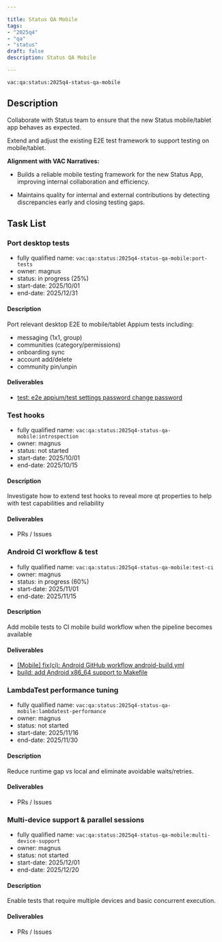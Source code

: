```yaml
---

title: Status QA Mobile
tags:
- "2025q4"
- "qa"
- "status"
draft: false
description: Status QA Mobile

---
```


`vac:qa:status:2025q4-status-qa-mobile`

## Description

Collaborate with Status team to ensure that the new Status mobile/tablet app behaves as expected.

Extend and adjust the existing E2E test framework to support testing on mobile/tablet.

**Alignment with VAC Narratives:**

- Builds a reliable mobile testing framework for the new Status App, improving internal collaboration and efficiency.

- Maintains quality for internal and external contributions by detecting discrepancies early and closing testing gaps.


## Task List

### Port desktop tests

- fully qualified name: `vac:qa:status:2025q4-status-qa-mobile:port-tests`
- owner: magnus
- status: in progress (25%)
- start-date: 2025/10/01
- end-date: 2025/12/31

#### Description

Port relevant desktop E2E to mobile/tablet Appium tests including:
- messaging (1x1, group)
- communities (category/permissions)
- onboarding sync
- account add/delete
- community pin/unpin

#### Deliverables
- [test: e2e appium/test settings password change password](https://github.com/status-im/status-desktop/pull/18977)

### Test hooks

- fully qualified name: `vac:qa:status:2025q4-status-qa-mobile:introspection`
- owner: magnus
- status: not started
- start-date: 2025/10/01
- end-date: 2025/10/15

#### Description

Investigate how to extend test hooks to reveal more qt properties to help with test capabilities and reliability

#### Deliverables

- PRs / Issues
  

### Android CI workflow & test

- fully qualified name: `vac:qa:status:2025q4-status-qa-mobile:test-ci`
- owner: magnus
- status: in progress (60%)
- start-date: 2025/11/01
- end-date: 2025/11/15

#### Description

Add mobile tests to CI mobile build workflow when the pipeline becomes available

#### Deliverables
- [[Mobile] fix(ci): Android GitHub workflow android-build.yml](https://github.com/status-im/status-desktop/pull/18975)
- [build: add Android x86_64 support to Makefile](https://github.com/status-im/status-go/pull/6990)


### LambdaTest performance tuning

- fully qualified name: `vac:qa:status:2025q4-status-qa-mobile:lambdatest-performance`
- owner: magnus
- status: not started
- start-date: 2025/11/16
- end-date: 2025/11/30

#### Description

Reduce runtime gap vs local and eliminate avoidable waits/retries.

#### Deliverables

- PRs / Issues


### Multi-device support & parallel sessions

- fully qualified name: `vac:qa:status:2025q4-status-qa-mobile:multi-device-support`
- owner: magnus
- status: not started
- start-date: 2025/12/01
- end-date: 2025/12/20

#### Description

Enable tests that require multiple devices and basic concurrent execution.

#### Deliverables

- PRs / Issues
